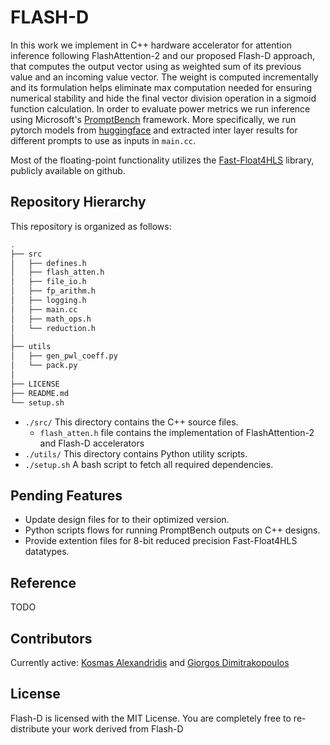 # FLASH-D
In this work we implement in C++ hardware accelerator for attention inference following FlashAttention-2 and our proposed Flash-D approach, that computes the output vector using as weighted sum of its previous value and an incoming value vector. The weight is computed incrementally and its formulation helps eliminate max computation needed for ensuring numerical stability and hide the final vector division operation in a sigmoid function calculation. In order to evaluate power metrics we run inference using Microsoft's [PromptBench](https://github.com/microsoft/promptbench.git) framework. More specifically, we run pytorch models from [huggingface](https://huggingface.co/) and extracted inter layer results for different prompts to use as inputs in ```main.cc```.

Most of the floating-point functionality utilizes the [Fast-Float4HLS](https://github.com/ic-lab-duth/Fast-Float4HLS.git) library, publicly available on github.

## Repository Hierarchy

This repository is organized as follows:

```bash
.
├── src
│   ├── defines.h
│   ├── flash_atten.h
│   ├── file_io.h
│   ├── fp_arithm.h
│   ├── logging.h
│   ├── main.cc
│   ├── math_ops.h
│   └── reduction.h
│
├── utils
│   ├── gen_pwl_coeff.py
│   └── pack.py
│
├── LICENSE
├── README.md
└── setup.sh
```

* ```./src/``` This directory contains the C++ source files.
  * `flash_atten.h` file contains the implementation of FlashAttention-2 and Flash-D accelerators
* ```./utils/``` This directory contains Python utility scripts.
* ```./setup.sh``` A bash script to fetch all required dependencies.

## Pending Features

* Update design files for to their optimized version.
* Python scripts flows for running PromptBench outputs on C++ designs.
* Provide extention files for 8-bit reduced precision Fast-Float4HLS datatypes.

## Reference

TODO

## Contributors

Currently active: [Kosmas Alexandridis](https://github.com/kosmalex) and [Giorgos Dimitrakopoulos](https://github.com/gdimitrak)



## License

Flash-D is licensed with the MIT License. You are completely free to re-distribute your work derived from Flash-D
